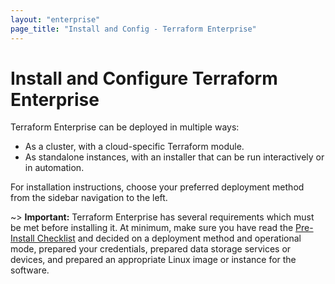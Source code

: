 ```yaml
---
layout: "enterprise"
page_title: "Install and Config - Terraform Enterprise"
---
```


# Install and Configure Terraform Enterprise

Terraform Enterprise can be deployed in multiple ways:

- As a cluster, with a cloud-specific Terraform module.
- As standalone instances, with an installer that can be run interactively or in automation.

For installation instructions, choose your preferred deployment method from the sidebar navigation to the left.

~> **Important:** Terraform Enterprise has several requirements which must be met before installing it. At minimum, make sure you have read the [Pre-Install Checklist](../before-installing/index.html) and decided on a deployment method and operational mode, prepared your credentials, prepared data storage services or devices, and prepared an appropriate Linux image or instance for the software.
